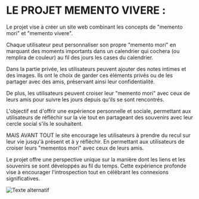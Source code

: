 # LE PROJET MEMENTO VIVERE : 

Le projet vise à créer un site web combinant les concepts de "memento mori" et "memento vivere". 

Chaque utilisateur peut personnaliser son propre "memento mori" en marquant des moments importants dans un calendrier qui cochera (ou remplira de couleur) au fil des jours les cases du calendrier. 

Dans la partie privée, les utilisateurs peuvent ajouter des notes intimes et des images. 
Ils ont le choix de garder ces éléments privés ou de les partager avec des amis, préservant ainsi leur confidentialité. 

De plus, les utilisateurs peuvent croiser leur "memento mori" avec ceux de leurs amis pour suivre les jours depuis qu'ils se sont rencontrés. 

L'objectif est d'offrir une expérience personnelle et sociale, permettant aux utilisateurs de réfléchir sur la vie tout en partageant des souvenirs avec leur cercle social s'ils le souhaitent.

MAIS AVANT TOUT le site encourage les utilisateurs à prendre du recul sur leur vie jusqu'à présent et à y réfléchir. En permettant aux utilisateurs de croiser leurs "mementos mori" avec ceux de leurs amis. 

Le projet offre une perspective unique sur la manière dont les liens et les souvenirs se sont développés au fil du temps. Cette expérience profonde vise à encourager l'introspection tout en célébrant les connexions significatives.

![Texte alternatif](https://ih1.redbubble.net/image.2562815651.2010/flat,750x,075,f-pad,750x1000,f8f8f8.jpg)